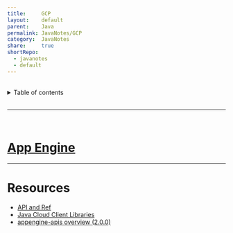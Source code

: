 ```yaml
---
title:     GCP          
layout:    default          
parent:    Java          
permalink: JavaNotes/GCP          
category:  JavaNotes          
share:     true          
shortRepo:        
  - javanotes        
  - default          
---
```



<br/>        

<details markdown="block">              
<summary>              
Table of contents              
</summary>              
{: .text-delta }              
1. TOC              
{:toc}              
</details>              

<br/>              

***              

<br/>              

# [App Engine](https://cloud.google.com/appengine/docs/standard/java-gen2/runtime)

        
---

# Resources

- [API and Ref](https://cloud.google.com/appengine/docs/standard/apis)
- [Java Cloud Client Libraries](https://cloud.google.com/java/docs/reference)
- [appengine-apis overview (2.0.0)](https://cloud.google.com/appengine/docs/standard/java-gen2/reference/services/bundled/latest/overview)
